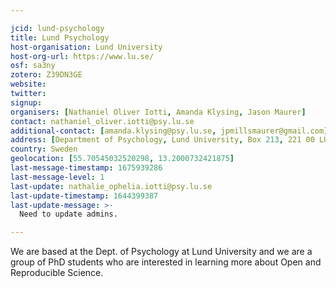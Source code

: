 ```yaml
---

jcid: lund-psychology
title: Lund Psychology
host-organisation: Lund University
host-org-url: https://www.lu.se/
osf: sa3ny
zotero: Z39DN3GE
website: 
twitter: 
signup: 
organisers: [Nathaniel Oliver Iotti, Amanda Klysing, Jason Maurer]
contact: nathaniel_oliver.iotti@psy.lu.se
additional-contact: [amanda.klysing@psy.lu.se, jpmillsmaurer@gmail.com]
address: [Department of Psychology, Lund University, Box 213, 221 00 LUND, Sweden,]
country: Sweden
geolocation: [55.70545032520298, 13.2000732421875]
last-message-timestamp: 1675939286
last-message-level: 1
last-update: nathalie_ophelia.iotti@psy.lu.se
last-update-timestamp: 1644399387
last-update-message: >-
  Need to update admins.

---
```


We are based at the Dept. of Psychology at Lund University and we are a group of PhD students who are interested in learning more about Open and Reproducible Science.
